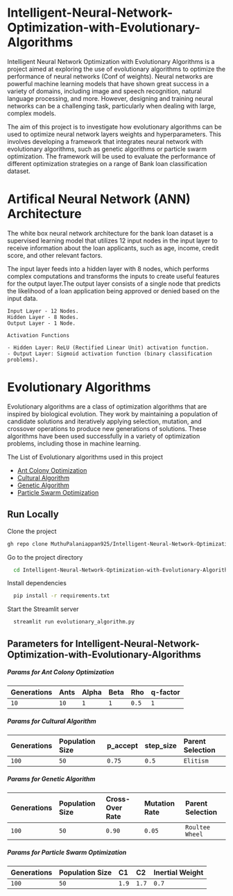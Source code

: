 
# Intelligent-Neural-Network-Optimization-with-Evolutionary-Algorithms


Intelligent Neural Network Optimization with Evolutionary Algorithms is a project aimed at exploring the use of evolutionary algorithms to optimize the performance of neural networks (Conf of weights). Neural networks are powerful machine learning models that have shown great success in a variety of domains, including image and speech recognition, natural language processing, and more. However, designing and training neural networks can be a challenging task, particularly when dealing with large, complex models.

The aim of this project is to investigate how evolutionary algorithms can be used to optimize neural network layers weights and hyperparameters. This involves developing a framework that integrates neural network with evolutionary algorithms, such as genetic algorithms or particle swarm optimization. The framework will be used to evaluate the performance of different optimization strategies on a range of Bank loan classification dataset.


# Artifical Neural Network (ANN) Architecture

The white box neural network architecture for the bank loan dataset is a supervised learning model that utilizes 12 input nodes in the input layer to receive information about the loan applicants, such as age, income, credit score, and other relevant factors.

 The input layer feeds into a hidden layer with 8 nodes, which performs complex computations and transforms the inputs to create useful features for the output layer.The output layer consists of a single node that predicts the likelihood of a loan application being approved or denied based on the input data.

```
Input Layer - 12 Nodes.
Hidden Layer - 8 Nodes.
Output Layer - 1 Node.
```
```
Activation Functions

- Hidden Layer: ReLU (Rectified Linear Unit) activation function.
- Output Layer: Sigmoid activation function (binary classification problems).
```
# Evolutionary Algorithms

Evolutionary algorithms are a class of optimization algorithms that are inspired by biological evolution. They work by maintaining a population of candidate solutions and iteratively applying selection, mutation, and crossover operations to produce new generations of solutions. These algorithms have been used successfully in a variety of optimization problems, including those in machine learning.

The List of Evolutionary algorithms used in this project

- [Ant Colony Optimization](https://github.com/MuthuPalaniappan925/Intelligent-Neural-Network-Optimization-with-Evolutionary-Algorithms/tree/main/Ant%20Colony%20Optimization%20with%20ANN)
- [Cultural Algorithm](https://github.com/MuthuPalaniappan925/Intelligent-Neural-Network-Optimization-with-Evolutionary-Algorithms/tree/main/Cultural%20Algorithm%20with%20ANN)
- [Genetic Algorithm](https://github.com/MuthuPalaniappan925/Intelligent-Neural-Network-Optimization-with-Evolutionary-Algorithms/tree/main/Gentic%20Algorithm%20With%20ANN)
- [Particle Swarm Optimization](https://github.com/MuthuPalaniappan925/Intelligent-Neural-Network-Optimization-with-Evolutionary-Algorithms/tree/main/Particle%20Swarm%20Optimization)

## Run Locally

Clone the project

```bash
gh repo clone MuthuPalaniappan925/Intelligent-Neural-Network-Optimization-with-Evolutionary-Algorithms
```

Go to the project directory

```bash
  cd Intelligent-Neural-Network-Optimization-with-Evolutionary-Algorithms
```

Install dependencies

```bash
  pip install -r requirements.txt
```

Start the Streamlit server

```bash
  streamlit run evolutionary_algorithm.py
```

## Parameters for Intelligent-Neural-Network-Optimization-with-Evolutionary-Algorithms

##### Params for Ant Colony Optimization
| Generations | Ants | Alpha | Beta | Rho | q-factor |
| :-------- | :------- | :------------------------- | :----------------- | :----------------- | --
```10``` | ```10``` | ```1```|```1```|```0.5```|```1```|

##### Params for Cultural Algorithm
| Generations | Population Size | p_accept | step_size | Parent Selection | 
| :-------- | :------- | :------------------------- | :----------------- | :----------------- |
```100``` | ```50``` | ```0.75```|```0.5```|```Elitism```|

##### Params for Genetic Algorithm
| Generations | Population Size | Cross-Over Rate | Mutation Rate | Parent Selection | 
| :-------- | :------- | :------------------------- | :----------------- | :----------------- |
```100``` | ```50``` | ```0.90```|```0.05```|```Roultee Wheel```|

##### Params for Particle Swarm Optimization
| Generations | Population Size | C1 | C2 | Inertial Weight | 
| :-------- | :------- | :------------------------- | :----------------- | :----------------- |
```100``` | ```50``` | ```1.9```|```1.7```|```0.7```|
